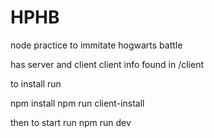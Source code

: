 # HPHB
node practice to immitate hogwarts battle

has server and client
client info found in /client

to install run

npm install
npm run client-install

then to start run
npm run dev
